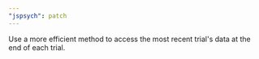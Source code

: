 ```yaml
---
"jspsych": patch
---
```


Use a more efficient method to access the most recent trial's data at the end of each trial. 
